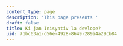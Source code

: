 ```yaml
---
content_type: page
description: 'This page presents '
draft: false
title: Ki jan Inisyativ la devlope?
uid: 71bc63a1-d56e-4928-8649-289a4a29cb84
---
```

